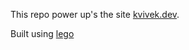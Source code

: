 This repo power up's the site [kvivek.dev](https://kvivek.dev).

Built using [lego](https://astronomersiva.github.io/lego/)
